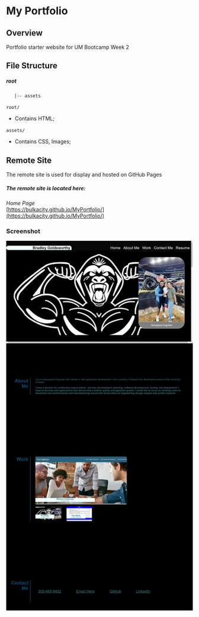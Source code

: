 # My Portfolio

## Overview

Portfolio starter website for UM Bootcamp Week 2 


## File Structure

##### root

```shell
   |-- assets
```
`root/`

- Contains HTML;


`assets/`

- Contains CSS, Images;


## Remote Site

The remote site is used for display and hosted on GitHub Pages

##### The remote site is located here:
*Home Page*<br>[https://bulkacity.github.io/MyPortfolio/](https://bulkacity.github.io/MyPortfolio/)

### Screenshot

![Portfolio Screenshot](assets/images/PortfolioScreenShot.png)